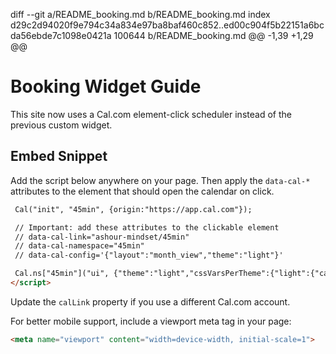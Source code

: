 diff --git a/README_booking.md b/README_booking.md
index d29c2d94020f9e794c34a834e97ba8baf460c852..ed00c904f5b22151a6bcda56ebde7c1098e0421a 100644
 b/README_booking.md
@@ -1,39 +1,29 @@
 # Booking Widget Guide
 
This site now uses a Cal.com element-click scheduler instead of the previous custom widget.
 
 ## Embed Snippet
 
Add the script below anywhere on your page. Then apply the `data-cal-*` attributes to the element that should open the calendar on click.
 
 ```html
  Cal("init", "45min", {origin:"https://app.cal.com"});

  // Important: add these attributes to the clickable element
  // data-cal-link="ashour-mindset/45min"
  // data-cal-namespace="45min"
  // data-cal-config='{"layout":"month_view","theme":"light"}'

  Cal.ns["45min"]("ui", {"theme":"light","cssVarsPerTheme":{"light":{"cal-brand":"#FA6E00"},"dark":{"cal-brand":"#FA6E00"}},"hideEventTypeDetails":false,"layout":"month_view"});
 </script>
 ```
 
 Update the `calLink` property if you use a different Cal.com account.
 
 For better mobile support, include a viewport meta tag in your page:
 
 ```html
 <meta name="viewport" content="width=device-width, initial-scale=1">
 ```
